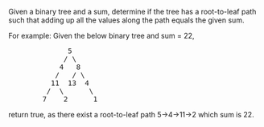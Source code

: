 Given a binary tree and a sum, determine if the tree has a root-to-leaf path such that adding up all the values along the path equals the given sum.

For example:
Given the below binary tree and sum = 22,

<pre>
              5
             / \
            4   8
           /   / \
          11  13  4
         /  \      \
        7    2      1
</pre>

return true, as there exist a root-to-leaf path 5->4->11->2 which sum is 22.

